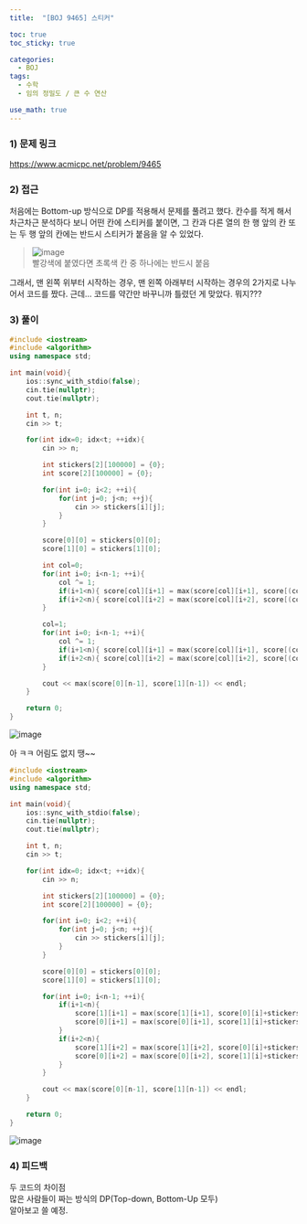 ```yaml
---
title:  "[BOJ 9465] 스티커"

toc: true
toc_sticky: true

categories:
  - BOJ
tags:
  - 수학
  - 임의 정밀도 / 큰 수 연산

use_math: true
---
```


### 1) 문제 링크

<https://www.acmicpc.net/problem/9465>

### 2) 접근

처음에는 Bottom-up 방식으로 DP를 적용해서 문제를 풀려고 했다. 칸수를 적게 해서 차근차근 분석하다 보니 어떤 칸에 스티커를 붙이면, 그 칸과 다른 열의 한 행 앞의 칸 또는 두 행 앞의 칸에는 반드시 스티커가 붙음을 알 수 있었다.

> ![image](https://user-images.githubusercontent.com/78327074/129128761-4771ed6e-ff0d-4737-9a13-4a06685ecd44.png)  
빨강색에 붙였다면 초록색 칸 중 하나에는 반드시 붙음  

그래서, 맨 왼쪽 위부터 시작하는 경우, 맨 왼쪽 아래부터 시작하는 경우의 2가지로 나누어서 코드를 짰다. 근데… 코드를 약간만 바꾸니까 틀렸던 게 맞았다. 뭐지???

### 3) 풀이

```cpp
#include <iostream>
#include <algorithm>
using namespace std;

int main(void){
    ios::sync_with_stdio(false);
    cin.tie(nullptr);
    cout.tie(nullptr);

    int t, n;
    cin >> t;

    for(int idx=0; idx<t; ++idx){
        cin >> n;

        int stickers[2][100000] = {0};
        int score[2][100000] = {0};

        for(int i=0; i<2; ++i){
            for(int j=0; j<n; ++j){
                cin >> stickers[i][j];
            }
        }

        score[0][0] = stickers[0][0];
        score[1][0] = stickers[1][0];

        int col=0;
        for(int i=0; i<n-1; ++i){
            col ^= 1;
            if(i+1<n){ score[col][i+1] = max(score[col][i+1], score[(col+1)%2][i]+stickers[col][i+1]); }
            if(i+2<n){ score[col][i+2] = max(score[col][i+2], score[(col+1)%2][i]+stickers[col][i+2]); }
        }

        col=1;
        for(int i=0; i<n-1; ++i){
            col ^= 1;
            if(i+1<n){ score[col][i+1] = max(score[col][i+1], score[(col+1)%2][i]+stickers[col][i+1]); }
            if(i+2<n){ score[col][i+2] = max(score[col][i+2], score[(col+1)%2][i]+stickers[col][i+2]); }
        }

        cout << max(score[0][n-1], score[1][n-1]) << endl;
    }

    return 0;
}
```

![image](https://user-images.githubusercontent.com/78327074/129128837-d7365b96-09cf-426a-a73c-b34241373afc.png)

아 ㅋㅋ 어림도 없지 땡~~

```cpp
#include <iostream>
#include <algorithm>
using namespace std;

int main(void){
    ios::sync_with_stdio(false);
    cin.tie(nullptr);
    cout.tie(nullptr);

    int t, n;
    cin >> t;

    for(int idx=0; idx<t; ++idx){
        cin >> n;

        int stickers[2][100000] = {0};
        int score[2][100000] = {0};

        for(int i=0; i<2; ++i){
            for(int j=0; j<n; ++j){
                cin >> stickers[i][j];
            }
        }

        score[0][0] = stickers[0][0];
        score[1][0] = stickers[1][0];

        for(int i=0; i<n-1; ++i){
            if(i+1<n){
                score[1][i+1] = max(score[1][i+1], score[0][i]+stickers[1][i+1]);
                score[0][i+1] = max(score[0][i+1], score[1][i]+stickers[0][i+1]);
            }
            if(i+2<n){
                score[1][i+2] = max(score[1][i+2], score[0][i]+stickers[1][i+2]);
                score[0][i+2] = max(score[0][i+2], score[1][i]+stickers[0][i+2]);
            }
        }

        cout << max(score[0][n-1], score[1][n-1]) << endl;
    }

    return 0;
}
```

![image](https://user-images.githubusercontent.com/78327074/129128884-0a2106f8-0966-41e5-8958-233d9901e3ae.png)

### 4) 피드백

두 코드의 차이점  
많은 사람들이 짜는 방식의 DP(Top-down, Bottom-Up 모두)  
알아보고 쓸 예정.
